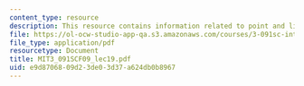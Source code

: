 ```yaml
---
content_type: resource
description: This resource contains information related to point and line defects.
file: https://ol-ocw-studio-app-qa.s3.amazonaws.com/courses/3-091sc-introduction-to-solid-state-chemistry-fall-2010/e9d8706809d23de03d37a624db0b8967_MIT3_091SCF09_lec19.pdf
file_type: application/pdf
resourcetype: Document
title: MIT3_091SCF09_lec19.pdf
uid: e9d87068-09d2-3de0-3d37-a624db0b8967
---
```


